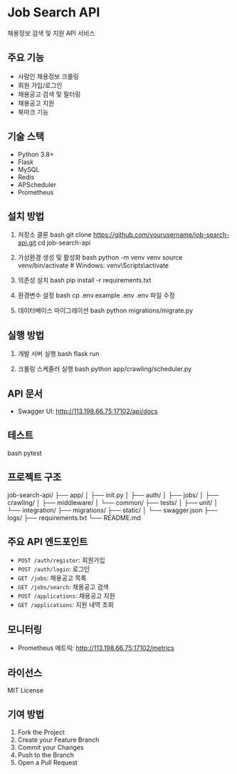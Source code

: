 # Job Search API

채용정보 검색 및 지원 API 서비스

## 주요 기능

- 사람인 채용정보 크롤링
- 회원 가입/로그인
- 채용공고 검색 및 필터링
- 채용공고 지원
- 북마크 기능

## 기술 스택

- Python 3.8+
- Flask
- MySQL
- Redis
- APScheduler
- Prometheus

## 설치 방법

1. 저장소 클론
bash
git clone https://github.com/yourusername/job-search-api.git
cd job-search-api

2. 가상환경 생성 및 활성화
bash
python -m venv venv
source venv/bin/activate # Windows: venv\Scripts\activate

3. 의존성 설치
bash
pip install -r requirements.txt

4. 환경변수 설정
bash
cp .env.example .env
.env 파일 수정

5. 데이터베이스 마이그레이션
bash
python migrations/migrate.py

## 실행 방법

1. 개발 서버 실행
bash
flask run

2. 크롤링 스케줄러 실행
bash
python app/crawling/scheduler.py

## API 문서

- Swagger UI: http://113.198.66.75:17102/api/docs

## 테스트

bash
pytest

## 프로젝트 구조
job-search-api/
├── app/
│ ├── init.py
│ ├── auth/
│ ├── jobs/
│ ├── crawling/
│ ├── middleware/
│ └── common/
├── tests/
│ ├── unit/
│ └── integration/
├── migrations/
├── static/
│ └── swagger.json
├── logs/
├── requirements.txt
└── README.md


## 주요 API 엔드포인트

- `POST /auth/register`: 회원가입
- `POST /auth/login`: 로그인
- `GET /jobs`: 채용공고 목록
- `GET /jobs/search`: 채용공고 검색
- `POST /applications`: 채용공고 지원
- `GET /applications`: 지원 내역 조회

## 모니터링

- Prometheus 메트릭: http://113.198.66.75:17102/metrics

## 라이선스

MIT License

## 기여 방법

1. Fork the Project
2. Create your Feature Branch
3. Commit your Changes
4. Push to the Branch
5. Open a Pull Request